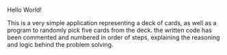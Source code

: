 Hello World!

This is a very simple application representing a deck of cards, as well as a program to randomly pick five cards from the deck.
the written code has been commented and numbered in order of steps, explaining the reasoning and logic behind the problem solving.

